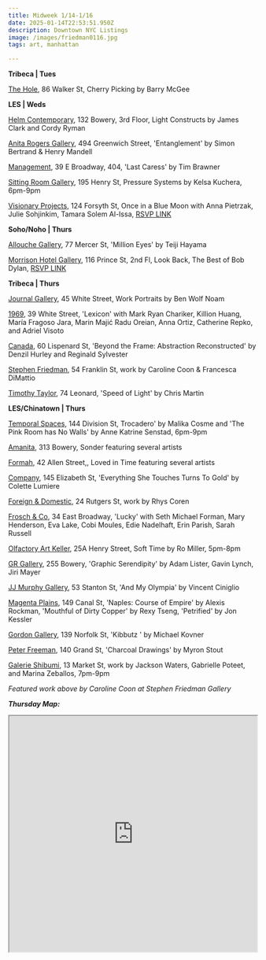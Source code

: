 ```yaml
---
title: Midweek 1/14-1/16
date: 2025-01-14T22:53:51.950Z
description: Downtown NYC Listings
image: /images/friedman0116.jpg
tags: art, manhattan

---
```

**T﻿ribeca | Tues**

[The Hole](http://theholenyc.com/), 86 Walker St, Cherry Picking by Barry McGee

**L﻿ES | Weds**

[Helm Contemporary](https://www.helmcontemporary.com/), 132 Bowery, 3rd Floor, Light Constructs by James Clark and Cordy Ryman

[Anita Rogers Gallery](https://www.anitarogersgallery.com/exhibitions/simon-bertrand-henry-mandell), 494 Greenwich Street, 'Entanglement' by Simon Bertrand & Henry Mandell

[Management](https://management.nyc/exhibitions/last-caress/), 39 E Broadway, 404, 'Last Caress' by Tim Brawner

[Sitting Room Gallery](https://www.instagram.com/sittingroomgallery), 195 Henry St, Pressure Systems by Kelsa Kuchera, 6pm-9pm

[Visionary Projects](https://www.instagram.com/visionaryprojectsnyc), 124 Forsyth St, Once in a Blue Moon with Anna Pietrzak, Julie Sohjinkim, Tamara Solem Al-Issa, [RSVP LINK](https://visionaryprojects.org/bluemoon)

**S﻿oho/Noho | Thurs**

[Allouche Gallery](https://www.allouchegallery.com/exhibition/teiji-hayama-million-eyes), 77 Mercer St, 'Million Eyes' by Teiji Hayama

[Morrison Hotel Gallery](https://morrisonhotelgallery.com/), 116 Prince St, 2nd Fl, Look Back, The Best of Bob Dylan, [RSVP LINK](https://morrisonhotelgallery.com/pages/look-back-the-best-of-bob-dylan-ny)

**T﻿ribeca | Thurs**

[Journal Gallery](http://www.thejournalgallery.com/), 45 White Street, Work Portraits by Ben Wolf Noam

[1969](http://www.1969gallery.com/upcoming), 39 White Street, 'Lexicon' with Mark Ryan Chariker, Killion Huang, María Fragoso Jara, Marin Majić Radu Oreian, Anna Ortiz, Catherine Repko, and Adriel Visoto

[Canada](https://canadanewyork.com/exhibitions/beyond-the-frame), 60 Lispenard St, 'Beyond the Frame: Abstraction Reconstructed' by Denzil Hurley and Reginald Sylvester

[Stephen Friedman](https://www.stephenfriedman.com/), 54 Franklin St, work by Caroline Coon & Francesca DiMattio

[Timothy Taylor](https://www.timothytaylor.com/exhibitions/244-chris-martin-speed-of-light/), 74 Leonard, 'Speed of Light' by Chris Martin

**L﻿ES/Chinatown | Thurs**

[Temporal Spaces](https://www.instagram.com/temporal.spaces), 144 Division St, Trocadero' by Malika Cosme and 'The Pink Room has No Walls' by Anne Katrine Senstad, 6pm-9pm

[Amanita](https://spazioamanita.com/exhibitions), 313 Bowery, Sonder featuring several artists

[Formah](https://theformah.com/), 42 Allen Street,, Loved in Time featuring several artists

[Company](https://companygallery.us/exhibitions/everything-she-touches-turns-to-gold), 145 Elizabeth St, 'Everything She Touches Turns To Gold' by Colette Lumiere

[Foreign & Domestic](https://foreigndomestic.io/), 24 Rutgers St, work by Rhys Coren

[Frosch & Co](https://froschandco.com/current), 34 East Broadway, 'Lucky' with Seth Michael Forman, Mary Henderson, Eva Lake, Cobi Moules, Edie Nadelhaft, Erin Parish, Sarah Russell

[Olfactory Art Keller](https://www.olfactoryartkeller.com/exhibitions/ro-miller-soft-time), 25A Henry Street, Soft Time by Ro Miller, 5pm-8pm

[GR Gallery](https://www.gr-gallery.com/exhibitions/graphic-serendipity/), 255 Bowery, 'Graphic Serendipity' by Adam Lister, Gavin Lynch, Jiri Mayer

[JJ Murphy Gallery](https://www.jjmurphygallery.com/), 53 Stanton St, 'And My Olympia' by Vincent Ciniglio

[Magenta Plains](https://magentaplains.com/exhibitions), 149 Canal St, 'Naples: Course of Empire' by Alexis Rockman, 'Mouthful of Dirty Copper' by Rexy Tseng, 'Petrified' by Jon Kessler

[Gordon Gallery](https://www.gordongallery.co.il/new-york-page), 139 Norfolk St, 'Kibbutz ' by Michael Kovner

[Peter Freeman](https://www.peterfreemaninc.com/exhibitions/myron-stout), 140 Grand St, 'Charcoal Drawings' by Myron Stout

[Galerie Shibumi](https://www.instagram.com/galerie.shibumi), 13 Market St, work by Jackson Waters, Gabrielle Poteet, and Marina Zeballos, 7pm-9pm

*F﻿eatured work above by Caroline Coon at Stephen Friedman Gallery*

***T﻿hursday Map:***

<iframe src="https://www.google.com/maps/d/u/1/embed?mid=1FFquUyBweRFz5MKucTXTkTPg3FcSHkQ&ehbc=2E312F" width="100%" height="480"></iframe>